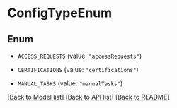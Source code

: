 # ConfigTypeEnum

## Enum


* `ACCESS_REQUESTS` (value: `"accessRequests"`)

* `CERTIFICATIONS` (value: `"certifications"`)

* `MANUAL_TASKS` (value: `"manualTasks"`)


[[Back to Model list]](../README.md#documentation-for-models) [[Back to API list]](../README.md#documentation-for-api-endpoints) [[Back to README]](../README.md)


